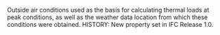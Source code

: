 ﻿Outside air conditions used as the basis for calculating thermal loads at peak conditions, as well as the weather data location from which these conditions were obtained. HISTORY: New property set in IFC Release 1.0.